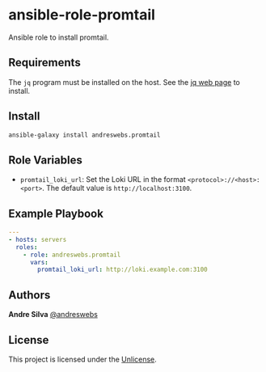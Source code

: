 # ansible-role-promtail

Ansible role to install promtail.

## Requirements

The `jq` program must be installed on the host. See the
[jq web page](https://stedolan.github.io/jq/) to install.

## Install

```sh
ansible-galaxy install andreswebs.promtail
```

## Role Variables

- `promtail_loki_url`: Set the Loki URL in the format `<protocol>://<host>:<port>`.
  The default value is `http://localhost:3100`.

## Example Playbook

```yaml
---
- hosts: servers
  roles:
    - role: andreswebs.promtail
      vars:
        promtail_loki_url: http://loki.example.com:3100
```

## Authors

**Andre Silva** [@andreswebs](https://github.com/andreswebs)

## License

This project is licensed under the [Unlicense](UNLICENSE.md).
